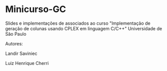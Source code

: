 # Minicurso-GC
Slides e implementações de associados ao curso "Implementação de geração de colunas usando CPLEX em linguagem C/C++"
Universidade de São Paulo



Autores:

Landir Saviniec

Luiz Henrique Cherri
